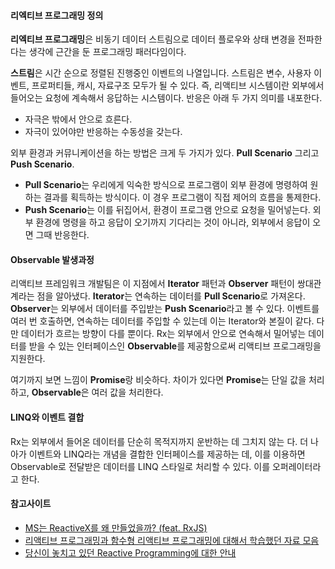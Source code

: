 #### 리엑티브 프로그래밍 정의
**리엑티브 프로그래밍**은 비동기 데이터 스트림으로 데이터 플로우와 상태 변경을 전파한다는 생각에 근간을 둔 프로그래밍 패러다임이다.

**스트림**은 시간 순으로 정렬된 진행중인 이벤트의 나열입니다. 스트림은 변수, 사용자 이벤트, 프로퍼티들, 캐시, 자료구조 모두가 될 수 있다.
즉, 리액티브 시스템이란 외부에서 들어오는 요청에 계속해서 응답하는 시스템이다. 반응은 아래 두 가지 의미를 내포한다.

- 자극은 밖에서 안으로 흐른다.
- 자극이 있어야만 반응하는 수동성을 갖는다.

외부 환경과 커뮤니케이션을 하는 방법은 크게 두 가지가 있다. **Pull Scenario** 그리고 **Push Scenario**.

- **Pull Scenario**는 우리에게 익숙한 방식으로 프로그램이 외부 환경에 명령하여 원하는 결과를 획득하는 방식이다. 이 경우 프로그램이 직접 제어의 흐름을 통제한다.
- **Push Scenario**는 이를 뒤집어서, 환경이 프로그램 안으로 요청을 밀어넣는다. 외부 환경에 명령을 하고 응답이 오기까지 기다리는 것이 아니라, 외부에서 응답이 오면 그때 반응한다.

#### Observable 발생과정
리액티브 프레임워크 개발팀은 이 지점에서 **Iterator** 패턴과 **Observer** 패턴이 쌍대관계라는 점을 알아냈다. **Iterator**는 연속하는 데이터를 **Pull Scenario**로 가져온다. **Observer**는 외부에서 데이터를 주입받는 **Push Scenario**라고 볼 수 있다. 이벤트를 여러 번 호출하면, 연속하는 데이터를 주입할 수 있는데 이는 Iterator와 본질이 같다. 다만 데이터가 흐르는 방향이 다를 뿐이다. Rx는 외부에서 안으로 연속해서 밀어넣는 데이터를 받을 수 있는 인터페이스인 **Observable**를 제공함으로써 리액티브 프로그래밍을 지원한다.

여기까지 보면 느낌이 **Promise**랑 비슷하다. 차이가 있다면 **Promise**는 단일 값을 처리하고, **Observable**은 여러 값을 처리한다.

#### LINQ와 이벤트 결합
Rx는 외부에서 들어온 데이터를 단순히 목적지까지 운반하는 데 그치지 않는 다. 더 나아가 이벤트와 LINQ라는 개념을 결합한 인터페이스를 제공하는 데, 이를 이용하면 Observable로 전달받은 데이터를 LINQ 스타일로 처리할 수 있다. 이를 오퍼레이터라고 한다.

#### 참고사이트
- [MS는 ReactiveX를 왜 만들었을까? (feat. RxJS)](http://huns.me/development/2051)
- [
리액티브 프로그래밍과 함수형 리액티브 프로그래밍에 대해서 학습했던 자료 모음](https://github.com/CoderK/What-I-Learned-About-RP/blob/master/README.md#rx%EC%99%80-%EB%A6%AC%EC%95%A1%ED%8B%B0%EB%B8%8C-%ED%94%84%EB%A1%9C%EA%B7%B8%EB%9E%98%EB%B0%8D2016)
- [당신이 놓치고 있던 Reactive Programming에 대한 안내](https://gist.github.com/casamia918/93b8db69beb9ee06b92a96b2a234d48e)